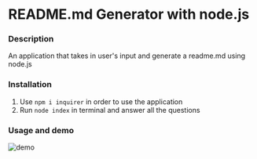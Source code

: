 # README.md Generator with node.js

### Description 
An application that takes in user's input and generate a readme.md using node.js

### Installation 
1. Use `npm i inquirer` in order to use the application
2. Run `node index` in terminal and answer all the questions

### Usage and demo
![demo](./assets/readmedemo.gif)



